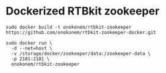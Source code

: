 ﻿Dockerized RTBkit zookeeper
======

```
sudo docker build -t onokonem/rtbkit-zookeeper https://github.com/onokonem/rtbkit-zookeeper-docker.git

sudo docker run \
  -d --net=host \
  -v /storage/docker/zookeeper/data:/zookeeper-data \
  -p 2181:2181 \
  onokonem/rtbkit-zookeeper
```
